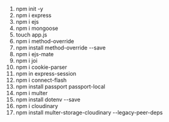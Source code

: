 <!-- Packages -->
1.  npm init -y
2.  npm i express
3.  npm i ejs
4.  npm i mongoose
5.  touch app.js
6.  npm i method-override
7.  npm install method-override --save
8.  npm i ejs-mate
9.  npm i joi
10. npm i cookie-parser
11. npm in express-session
12. npm i connect-flash
13. npm install passport passport-local
14. npm i multer
15. npm install dotenv --save
16. npm i cloudinary
17. npm install multer-storage-cloudinary --legacy-peer-deps
